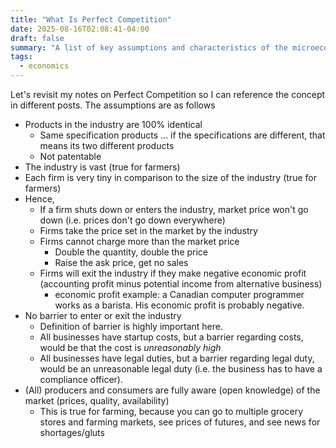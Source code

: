 ```yaml
---
title: "What Is Perfect Competition"
date: 2025-08-16T02:08:41-04:00
draft: false
summary: "A list of key assumptions and characteristics of the microeconomics concept of perfect competition; identical products, numerous firms, price-taking behavior, and free entry/exit."
tags:
  - economics
---
```


Let's revisit my notes on Perfect Competition so I can reference the concept in different posts. The assumptions are as follows

- Products in the industry are 100% identical
  - Same specification products ... if the specifications are different, that means its two different products
  - Not patentable
- The industry is vast (true for farmers)
- Each firm is very tiny in comparison to the size of the industry (true for farmers)
- Hence,
  - If a firm shuts down or enters the industry, market price won't go down (i.e. prices don't go down everywhere)
  - Firms take the price set in the market by the industry
  - Firms cannot charge more than the market price
    - Double the quantity, double the price
    - Raise the ask price, get no sales
  - Firms will exit the industry if they make negative economic profit (accounting profit minus potential income from alternative business)
    - economic profit example: a Canadian computer programmer works as a barista. His economic profit is probably negative.
- No barrier to enter or exit the industry
  - Definition of barrier is highly important here.
  - All businesses have startup costs, but a barrier regarding costs, would be that the cost is _unreasonably high_
  - All businesses have legal duties, but a barrier regarding legal duty, would be an unreasonable legal duty (i.e. the business has to have a compliance officer).
- (All) producers and consumers are fully aware (open knowledge) of the market (prices, quality, availability)
  - This is true for farming, because you can go to multiple grocery stores and farming markets, see prices of futures, and see news for shortages/gluts
